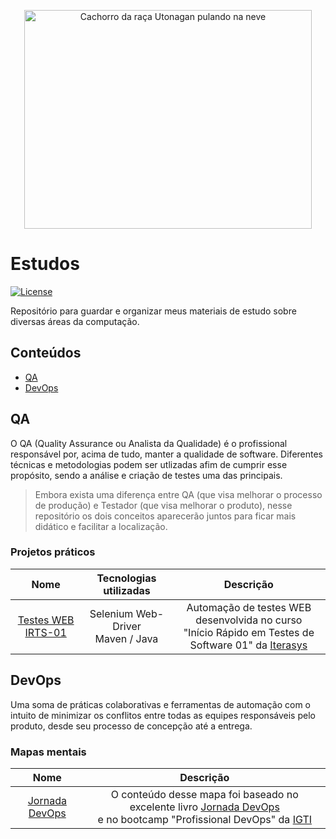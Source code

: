 <p align="center">
<a href="https://github.com/adiffpirate/estudos"><img width="460" height="350" alt="Cachorro da raça Utonagan pulando na neve" src="https://64.media.tumblr.com/tumblr_mdzzncUFqM1qg615co9_r1_1280.png"></a>
</p>

# Estudos
[![License](https://img.shields.io/badge/license-MIT-_red.svg)](https://opensource.org/licenses/MIT)

Repositório para guardar e organizar meus materiais de estudo sobre diversas áreas da computação.

## Conteúdos

- [QA](#qa)
- [DevOps](#devops)

## QA

O QA (Quality Assurance ou Analista da Qualidade) é o profissional responsável por, acima de tudo, manter a qualidade de software. Diferentes técnicas e metodologias podem ser utlizadas afim de cumprir esse propósito, sendo a análise e criação de testes uma das principais. 

> Embora exista uma diferença entre QA (que visa melhorar o processo de produção) e Testador (que visa melhorar o produto), nesse repositório os dois conceitos aparecerão juntos para ficar mais didático e facilitar a localização.

### Projetos práticos 

Nome|Tecnologias utilizadas|Descrição
:---:|:-------------------:|:--------:
[Testes WEB IRTS-01](https://github.com/adiffpirate/estudos/tree/master/QA#testes-web-irts01)|Selenium Web-Driver<br>Maven / Java|Automação de testes WEB desenvolvida no curso <br>"Início Rápido em Testes de Software 01" da [Iterasys](https://iterasys.com.br/)

## DevOps

Uma soma de práticas colaborativas e ferramentas de automação com o intuito de minimizar os conflitos entre todas as equipes responsáveis pelo produto, desde seu processo de concepção até a entrega.

### Mapas mentais

Nome|Descrição
:--:|:-------:
[Jornada DevOps](https://github.com/adiffpirate/estudos/tree/master/DevOps#jornada-devops)|O conteúdo desse mapa foi baseado no excelente livro [Jornada DevOps](https://books.google.com.br/books/about/Jornada_DevOps_2a_edi%C3%A7%C3%A3o.html?id=gJTaDwAAQBAJ) <br>e no bootcamp "Profissional DevOps" da [IGTI](https://www.igti.com.br/)
